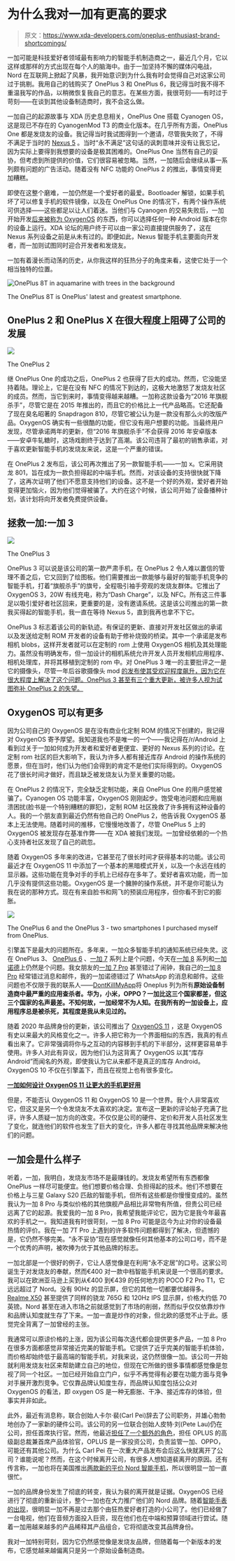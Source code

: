 # 为什么我对一加有更高的要求

> 原文：<https://www.xda-developers.com/oneplus-enthusiast-brand-shortcomings/>

一加可能是科技爱好者领域最有影响力的智能手机制造商之一，最近几个月，它以这样或那样的方式出现在每个人的脑海中。由于一加坚持不懈的媒体闪电战，Nord 在互联网上掀起了风暴，我开始意识到为什么我有时会觉得自己对这家公司过于挑剔。我用自己的钱购买了 OnePlus 3 和 OnePlus 6，我记得当时我不得不重温我写的作品，以稍微恢复我自己的意志。在某些方面，我很苛刻——有时过于苛刻——在谈到其他设备制造商时，我不会这么做。

一加自己的起源故事与 XDA 历史息息相关，OnePlus One 搭载 Cyanogen OS，这是现已不存在的 CyanogenMod T3 的商业化版本。在几乎所有方面，OnePlus One 都是发烧友的设备。我记得当时我试图得到一个邀请，尽管我失败了，不得不满足于当时的 [Nexus 5](https://forum.xda-developers.com/google-nexus-5) 。当时“永不满足”这句话的讽刺意味并没有让我忘记，因为实际上要得到我想要的设备是极其困难的。OnePlus One 当然有自己的妥协，但考虑到所提供的价值，它们很容易被忽略。当然，一加随后会继续从事一系列颇有问题的广告活动。随着没有 NFC 功能的 OnePlus 2 的推出，事情变得更加糟糕。

即使在这整个磨难，一加仍然是一个爱好者的最爱。Bootloader 解锁，如果手机坏了可以修复手机的软件镜像，以及在 OnePlus One 的情况下，有两个操作系统可供选择——这些都足以让人们着迷。当他们与 Cyanogen 的交易失败后，一加开始开发[后来被称为 OxygenOS](https://www.xda-developers.com/everything-oxygenos-what-we-know-what-to-expect/) 的东西，你可以选择任何一种 Android 版本在你的设备上运行。XDA 论坛的用户终于可以由一家公司直接提供服务了，这在 Nexus 系列设备之前是从未有过的。即便如此，Nexus 智能手机主要面向开发者，而一加则试图同时迎合开发者和发烧友。

一加有着漫长而动荡的历史，从你我这样的狂热分子的角度来看，这使它处于一个相当独特的位置。

 <picture>![OnePlus 8T in aquamarine with trees in the background](img/017daa322b5c23cc47d09bb52a5c38f5.png)</picture> 

The OnePlus 8T is OnePlus' latest and greatest smartphone.

## OnePlus 2 和 OnePlus X 在很大程度上阻碍了公司的发展

 <picture>![](img/ad0f7d1b41760edda658ad732e81163e.png)</picture> 

The OnePlus 2

继 OnePlus One 的成功之后，OnePlus 2 也获得了巨大的成功。然而，它没能坚持着陆。理论上，它是在没有 NFC 的情况下到达的，这极大地激怒了发烧友社区的成员。然而，当它到来时，事情变得越来越糟。一加称这款设备为“2016 年旗舰杀手”，尽管它是在 2015 年推出的，而且它的价格比上一代产品略高。它还配备了现在臭名昭著的 Snapdragon 810，尽管它被公认为是一款没有那么火的改版产品。OxygenOS 确实有一些很酷的功能，但它没有用户想要的功能。当最终用户发现，尽管承诺两年的更新，但“2016 年旗舰杀手”不会获得 2016 年安卓版本——安卓牛轧糖时，这场戏剧终于达到了高潮。该公司违背了最初的销售承诺，对于喜欢更新智能手机的发烧友来说，这是一个严重的错误。

在 OnePlus 2 发布后，该公司再次推出了另一款智能手机——一加 x。它采用骁龙 801，旨在成为一款负担得起的中端手机。然而，对该设备的支持很快就下降了，这再次证明了他们不愿意支持他们的设备。这不是一个好的外观，爱好者开始变得更加恼火，因为他们觉得被骗了。大约在这个时候，该公司开始了设备播种计划，该计划将向开发者免费提供设备。

## 拯救一加:一加 3

 <picture>![](img/327ed7f75160041f92cd9d7e5609075c.png)</picture> 

The OnePlus 3

OnePlus 3 可以说是该公司的第一款严肃手机，在 OnePlus 2 令人难以置信的管理不善之后，它又回到了绘图板。他们需要推出一款能够与最好的智能手机竞争的智能手机，打着“旗舰杀手”的旗号，全程吸引袖手旁观的发烧友群体。它推出了 OxygenOS 3，20W 有线充电，称为“Dash Charge”，以及 NFC。所有这三件事足以吸引爱好者社区回来，更重要的是，没有邀请系统。这是该公司推出的第一款我买得起的智能手机，我一直在等待 Nexus 5，直到我再也拿不下它。

OnePlus 3 标志着该公司的新轨迹。有保证的更新、直接对开发社区做出的承诺以及发送给定制 ROM 开发者的设备有助于修补烧毁的桥梁。其中一个承诺是发布相机 blobs，这样开发者就可以在定制的 rom 上使用 OxygenOS 相机及其处理能力。虽然没有明确发布，但一加设计的相机系统允许开发人员开发相机应用程序、相机处理库，并将其移植到定制的 rom 中。对 OnePlus 3 唯一的主要批评之一是它的摄像头，尽管一年后谷歌摄像头 mod [的发布使其受欢迎程度飙升，因为它在很大程度上解决了这个问题。OnePlus 3 甚至有三个重大更新，被许多人视为试图弥补 OnePlus 2 的失望。](https://www.xda-developers.com/google-camera-hdr-ported/)

## OxygenOS 可以有更多

因为公司自己的 OxygenOS 是在没有商业化定制 ROM 的情况下创建的，我记得对 OxygenOS 寄予厚望。我知道我也不是唯一的一个——我记得在/r/Android 上看到过关于一加如何成为开发者和爱好者更便宜、更好的 Nexus 系列的讨论。在定制 rom 社区的巨大影响下，我认为许多人都有接近库存 Android 的操作系统的愿景，但在当时，他们认为他们会得到的肯定不是他们实际得到的。OxygenOS 花了很长时间才做好，而且缺乏被发烧友认为至关重要的功能。

在 OnePlus 2 的情况下，完全缺乏定制功能，来自 OnePlus One 的用户感觉被骗了。Cyanogen OS 功能丰富，OxygenOS 刚刚起步。饱受电池问题和应用崩溃困扰(脸书是一个特别糟糕的罪犯)，定制 ROM 社区挽救了许多拥有这种设备的人。我的一个朋友直到最近仍然有他自己的 OnePlus 2，他告诉我 OxygenOS 基本上无法使用。随着时间的推移，它慢慢地改善了，尽管 OnePlus 5 上的 OxygenOS 被发现存在基准作弊——在 XDA 被我们发现。一加曾经依赖的一个热心支持者社区发现了自己的疏忽。

随着 OxygenOS 多年来的改进，它甚至花了很长时间才获得基本的功能。该公司最近才在 OxygenOS 11 中添加了一个基本的黑暗模式开关，以及一个永远在线的显示器。这些功能在竞争对手的手机上已经存在多年了。爱好者喜欢功能，而一加几乎没有提供这些功能。OxygenOS 是一个臃肿的操作系统，并不是你可能认为我在说的那种方式。现在有来自脸书和网飞的预装应用程序，但你看不到它的膨胀。

 <picture>![](img/353e4377f59aa9c857ea5fb0c652fa39.png)</picture> 

The OnePlus 6 and the OnePlus 3 - two smartphones I purchased myself from OnePlus.

引擎盖下是最大的问题所在。多年来，一加众多智能手机的通知系统已经失灵。这在 OnePlus 3、 [OnePlus 6](https://forum.xda-developers.com/oneplus-6) 、[一加 7](https://forum.xda-developers.com/oneplus-7) 系列上是个问题，今天在[一加 8](https://forum.xda-developers.com/oneplus-8) 系列和[一加诺德](https://forum.xda-developers.com/oneplus-nord)上仍然是个问题。我女朋友的[一加 7 Pro](https://forum.xda-developers.com/oneplus-7-pro) 甚至错过了闹钟，我自己的[一加 8 Pro](https://forum.xda-developers.com/oneplus-8-pro) 经常错过消息和邮件，我的一加诺德错过了 WhatsApp 的消息和邮件。这些问题也不仅限于我的联系人——[DontKillMyApp](https://dontkillmyapp.com/)将 Oneplus 列为所有**原始设备制造商中最严重的应用查杀者。华为，小米，OPPO？一加比这三个国家都差，但这三个国家的名声最差。不知何故，一加经常不为人知。在我所有的一加设备上，应用程序总是被杀死，其程度是我从未见过的。**

随着 2020 年品牌身份的更新，该公司推出了 [OxygenOS 11](https://www.xda-developers.com/oxygenos-11-beta-oneplus-8-pro-android-11-update-hands-on/) ，这是 OxygenOS 有史以来最大的风格变化之一。许多人把它称为一个界面相似的东西，我真的有点看出来了。它非常强调将你与之互动的内容移到手机的下半部分，这样更容易单手使用。许多人对此有异议，因为他们认为这背离了 OxygenOS 以其“库存 Android”而闻名的外观，即使我认为它从来都不是真正的库存 Android。OxygenOS 10 不仅在引擎盖下，而且在视觉上也有很多变化。

**[一加如何设计 OxygenOS 11 让更大的手机更好用](https://www.xda-developers.com/interview-oneplus-oxygenos-11-one-handed-use-dont-kill-my-app-more/)**

但是，不能否认 OxygenOS 11 和 OxygenOS 10 是一个世界。我个人非常喜欢它，但这又是另一个令发烧友不太喜欢的决定。宣布这一更新的评论帖子充满了批评，许多人质疑一加方向的改变。不仅仅是公司的硬件、定价和开发人员社区发生了变化，就连他们的软件也发生了巨大的变化，许多人都在寻找其他品牌来解决他们的问题。

## 一加会是什么样子

听着，一加，我明白，发烧友市场不是最赚钱的。发烧友希望所有东西都像 OnePlus 一样尽可能便宜。他们想要价格合理、负担得起的技术。他们不想要在价格上与三星 Galaxy S20 匹敌的智能手机，但所有这些都是你慢慢变成的。虽然我认为一加 8 Pro 与类似价格的其他旗舰产品相比非常物有所值，但贵公司已经远离了它的起源。我爱我的一加 8 Pro，我希望我能评论它，因为它是我今年最喜欢的手机之一。我知道我有时很苛刻，一加 8 Pro 可能是迄今为止对你的设备最热情的评价。我在一加 7T Pro 上遇到的许多软件问题都得到了解决，但遗憾的是，它仍然不够完美。“永不妥协”现在感觉就像任何其他基本的公司口号，而不是一个优秀的声明，被吹捧为优于其他品牌的标志。

一加北部是一个很好的例子，它让人感觉像是在利用“永不定居”的口号。这家公司诞生于对发烧友的奉献，然而€400 对一款中档智能手机来说是一个很高的要求。我可以在欧洲亚马逊上买到从€400 到€439 的任何地方的 POCO F2 Pro T1，它远远超过了 Nord。没有 90Hz 的显示屏，但它的其他一切都要优越得多。 [Realme X50](https://forum.xda-developers.com/realme-x50-5g) 甚至提供了同样的骁龙 765G 和 120Hz IPS 显示屏，价格大约低 70 英镑。Nord 甚至在进入市场之前就感觉到了市场的削弱，然而似乎仅仅依靠炒作和品牌认知度就生存了下来。一加一直是炒作的对象，但北欧的感觉不止于此。感觉完全背离了一加曾经的主张。

我通常可以原谅价格的上涨，因为该公司每次迭代都会提供更多产品，一加 8 Pro 在很多方面都感觉非常接近完美的智能手机。它提供了近乎完美的智能手机体验，而价格却始终低于最高端的智能手机，对我来说，这仍然很像一加。该公司一开始就利用发烧友社区来帮助建立自己的地位，但现在它所做的很多事情都感觉像是忽视了同一个社区。一加已经开始自立门户，似乎不再觉得有必要在功能方面与竞争对手展开激烈竞争。它仅靠品牌认知度生存，而品牌认知度包括公众对 OxygenOS 的看法，即 oxygen OS 是一种无膨胀、干净、接近库存的体验，但事实并非如此。

此外，最近有消息称，联合创始人卡尔·裴(Carl Pei)辞去了公司职务，并雄心勃勃地创办了一家新的硬件公司。该公司的另一位联合创始人皮特·刘(Pete Lau)仍在公司，担任首席执行官。然而，他最近[担任了一个额外的角色](https://www.xda-developers.com/oneplus-ceo-pete-lau-joins-oplus-senior-vp/)，担任 OPLUS 的高级副总裁兼首席产品体验官，OPLUS 是一家投资公司，负责监管一加、OPPO，可能还有其他公司。为什么 Carl Pei 在一次重大产品发布会后这么快就离开了公司？谁能说呢？然而，在这个时候离开公司，有很多人想知道裴离开的原因。还有传言称，一加也将在美国推出[两款新的平价 Nord 智能手机](https://www.xda-developers.com/oneplus-nord-n10-5g-us-release-price/)，所以很明显一加一直很忙。

一加的品牌身份发生了彻底的转变，我认为裴的离开就是证据。OxygenOS 已经进行了彻底的重新设计，整个一加也在大力推广他们的 Nord 品牌。随着[智能手表的出现](https://www.xda-developers.com/oneplus-watch-smartwatch-rumor/)，很明显一加不再是过去那个由狂热爱好者打造的小公司了。他们已经做了一台电视，他们在音频方面投入巨资，现在他们也在中端和预算领域进行尝试。随着一加用越来越多的产品稀释其产品组合，它将彻底改变其品牌身份。

我对一加特别苛刻，因为它仍然感觉像是发烧友品牌，但随着每一个新版本的发布，它感觉越来越偏离只是另一个原始设备制造商。